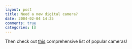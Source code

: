 ```yaml
---
layout: post
title: Need a new digital camera?
date: 2004-02-04 14:25
comments: true
categories: []
---
```

Then check out <a href="http://www.dcresource.com/reviews/cameraList.php">this</a> comprehensive list of popular cameras!
